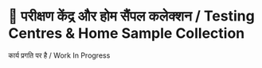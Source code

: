 # 🧪 परीक्षण केंद्र और होम सैंपल कलेक्शन /  Testing Centres & Home Sample Collection

कार्य प्रगति पर है / Work In Progress

